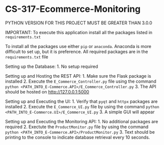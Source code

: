 # CS-317-Ecommerce-Monitoring

PYTHON VERSION FOR THIS PROJECT MUST BE GREATER THAN 3.0.0

IMPORTANT: To execute this application install all the packages listed in `requirements.txt`

To install all the packages use either `pip` or `anaconda`. Anaconda is more difficult to set up, but it is preference. All required packages are in the `requirements.txt` file


Setting up the Database:
    1. No setup required

Setting up and Hosting the REST API:
    1. Make sure the Flask package is installed
    2. Execute the `E_Commerce_Controller.py` file using the command `python <PATH_INTO_E-Commerce.API>/E_Commerce_Controller.py`
    3. The API should be hosted on http://127.0.0.1:5000

Setting up and Executing the UI:
    1. Verify that `pyqt` and `httpx` packages are installed
    2. Execute the `E_Commerce_UI.py` file by using the command `python <PATH_INTO_E-Commerce.UI>/E_Commerce_UI.py`
    3. A simple GUI will appear

Setting up and Executing the Monitoring API:
    1. No additional packages are required
    2. Exectute the `ProductMonitor.py` file by using the command `python <PATH_INTO_E-Commerce.API>/ProductMonitor.py`
    3. Text should be printing to the console to indicate database retrieval every 10 seconds.